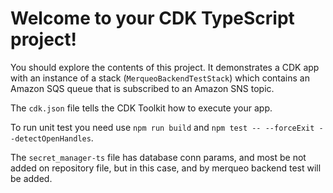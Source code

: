 # Welcome to your CDK TypeScript project!

You should explore the contents of this project. It demonstrates a CDK app with an instance of a stack (`MerqueoBackendTestStack`)
which contains an Amazon SQS queue that is subscribed to an Amazon SNS topic.

The `cdk.json` file tells the CDK Toolkit how to execute your app.

To run unit test you need use `npm run build` and `npm test -- --forceExit --detectOpenHandles`.

The `secret_manager-ts` file has database conn params, and most be not added on repository file, but
in this case, and by merqueo backend test will be added.
